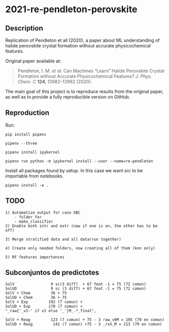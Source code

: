 # 2021-re-pendleton-perovskite

## Description

Replication of Pendleton et all (2020), a paper about ML understanding of halide perovskite crystal formation without accurate physicochemical features.

Original paper available at:

> Pendleton, I. M. *et al.* Can Machines “Learn” Halide Perovskite Crystal Formation without Accurate Physicochemical Features? *J. Phys. Chem. C* **124**, 13982–13992 (2020).

The main goal of this project is to reproduce results from the original paper, as well as to provide a fully reproducible version on GitHub.

## Reproduction

Run:

`pip install pipenv`

`pipenv --three`

`pipenv install ipykernel`

`pipenv run python -m ipykernel install --user --name=re-pendleton`

Install all packages found by setup. In this case we want src to be importable from notebooks.

`pipenv install -e .`

## TODO

    1) Automatize output for case GBC
        - folder for
        - make_classifier
    2) Enable both intr and extr (now if one is on, the other has to be off)

    3) Merge stratified data and all data(run together)

    4) Create only needed folders, now creating all of them (knn only)

    5) RF features importances

## Subconjuntos de predictotes

    SolV                9 sc(3 diff)  + 67 feat -1 = 75 (72 comun)
    SolUD               9 sc (3 diff) + 67 feat -1 = 75 (72 comun)
    SolV + Chem         36 + 75
    SolUD + Chem        36 + 75
    SolV + Exp         192 (7 comun) + 
    SolUD + Exp        170 (7 comun) + 
    "_raw{'_v1-' if v1 else '_'}M_.*_final",

    SolV + Reag         123 (7 comun) + 75 - 3 raw_v0M = 195 (79 en comun)
    SolUD + Reag         141 (7 comun) +75 - 3 _rxn_M = 213 (79 en comun)



